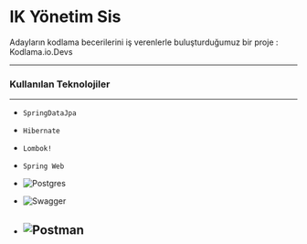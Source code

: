 # IK Yönetim Sis

Adayların kodlama becerilerini iş verenlerle buluşturduğumuz bir proje : Kodlama.io.Devs

---

### Kullanılan Teknolojiler

---

- `SpringDataJpa`

-  `Hibernate`
  
- `Lombok!`

- `Spring Web`


- ![Postgres](https://img.shields.io/badge/postgres-%23316192.svg?style=for-the-badge&logo=postgresql&logoColor=white)
  
- ![Swagger](https://img.shields.io/badge/-Swagger-%23Clojure?style=for-the-badge&logo=swagger&logoColor=white)
  
- ![Postman](https://img.shields.io/badge/Postman-FF6C37?style=for-the-badge&logo=postman&logoColor=white)
  ---
